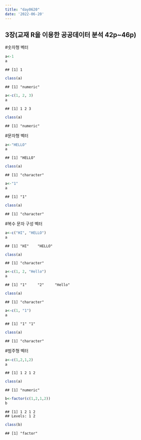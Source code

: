 ```yaml
---
title: "day0620"
date: '2022-06-20'
---
```









## 3장(교재 R을 이용한 공공데이터 분석 42p~46p)

#숫자형 벡터

```r
a<-1
a
```

```
## [1] 1
```

```r
class(a)
```

```
## [1] "numeric"
```


```r
a<-c(1, 2, 3)
a
```

```
## [1] 1 2 3
```

```r
class(a)
```

```
## [1] "numeric"
```

#문자형 벡터

```r
a<-"HELLO"
a
```

```
## [1] "HELLO"
```

```r
class(a)
```

```
## [1] "character"
```


```r
a<-"1"
a
```

```
## [1] "1"
```

```r
class(a)
```

```
## [1] "character"
```

#복수 문자 구성 벡터

```r
a<-c("HI", "HELLO")
a
```

```
## [1] "HI"    "HELLO"
```

```r
class(a)
```

```
## [1] "character"
```


```r
a<-c(1, 2, "Hello")
a
```

```
## [1] "1"     "2"     "Hello"
```

```r
class(a)
```

```
## [1] "character"
```


```r
a<-c(1, "1")
a
```

```
## [1] "1" "1"
```

```r
class(a)
```

```
## [1] "character"
```

#범주형 벡터

```r
a<-c(1,2,1,2)
a
```

```
## [1] 1 2 1 2
```

```r
class(a)
```

```
## [1] "numeric"
```


```r
b<-factor(c(1,2,1,2))
b
```

```
## [1] 1 2 1 2
## Levels: 1 2
```

```r
class(b)
```

```
## [1] "factor"
```
